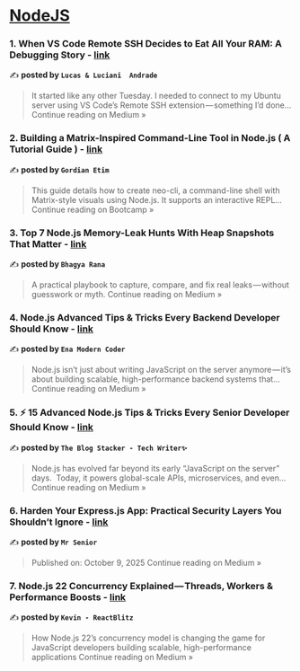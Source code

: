 
<h1><a href=https://medium.com/tag/nodejs/recommended target="_blank" rel="noopener noreferrer">NodeJS</a></h1>
<h3>1. When VS Code Remote SSH Decides to Eat All Your RAM: A Debugging Story - <a href="https://medium.com/@lucas-luciani-andrade/when-vs-code-remote-ssh-decides-to-eat-all-your-ram-a-debugging-story-aef874c24873?source=rss------nodejs-5" target="_blank" rel="noopener noreferrer">link</a></h3>

✍️ **posted by `Lucas & Luciani  Andrade`**

<blockquote>It started like any other Tuesday. I needed to connect to my Ubuntu server using VS Code’s Remote SSH extension — something I’d done…
Continue reading on Medium »</blockquote>

<h3>2. Building a Matrix-Inspired Command-Line Tool in Node.js ( A Tutorial Guide ) - <a href="https://medium.com/design-bootcamp/building-a-matrix-inspired-command-line-tool-in-node-js-a-tutorial-guide-8045ba721389?source=rss------nodejs-5" target="_blank" rel="noopener noreferrer">link</a></h3>

✍️ **posted by `Gordian Etim`**

<blockquote>This guide details how to create neo-cli, a command-line shell with Matrix-style visuals using Node.js. It supports an interactive REPL…
Continue reading on Bootcamp »</blockquote>

<h3>3. Top 7 Node.js Memory-Leak Hunts With Heap Snapshots That Matter - <a href="https://medium.com/@bhagyarana80/top-7-node-js-memory-leak-hunts-with-heap-snapshots-that-matter-8947bfa8a63b?source=rss------nodejs-5" target="_blank" rel="noopener noreferrer">link</a></h3>

✍️ **posted by `Bhagya Rana`**

<blockquote>A practical playbook to capture, compare, and fix real leaks — without guesswork or myth.
Continue reading on Medium »</blockquote>

<h3>4.  Node.js Advanced Tips & Tricks Every Backend Developer Should Know - <a href="https://medium.com/@TheEnaModernCoder/node-js-advanced-tips-tricks-every-backend-developer-should-know-076fd0e5988c?source=rss------nodejs-5" target="_blank" rel="noopener noreferrer">link</a></h3>

✍️ **posted by `Ena Modern Coder`**

<blockquote>Node.js isn’t just about writing JavaScript on the server anymore — it’s about building scalable, high-performance backend systems that…
Continue reading on Medium »</blockquote>

<h3>5. ⚡ 15 Advanced Node.js Tips & Tricks Every Senior Developer Should Know - <a href="https://medium.com/@TheblogStacker/15-advanced-node-js-tips-tricks-every-senior-developer-should-know-829981c6947c?source=rss------nodejs-5" target="_blank" rel="noopener noreferrer">link</a></h3>

✍️ **posted by `The Blog Stacker - Tech Writer✨`**

<blockquote>Node.js has evolved far beyond its early “JavaScript on the server” days.
 Today, it powers global-scale APIs, microservices, and even…
Continue reading on Medium »</blockquote>

<h3>6. Harden Your Express.js App: Practical Security Layers You Shouldn’t Ignore - <a href="https://medium.com/@abdooy640/harden-your-express-js-app-practical-security-layers-you-shouldnt-ignore-57d32377b105?source=rss------nodejs-5" target="_blank" rel="noopener noreferrer">link</a></h3>

✍️ **posted by `Mr Senior`**

<blockquote>Published on: October 9, 2025
Continue reading on Medium »</blockquote>

<h3>7. Node.js 22 Concurrency Explained — Threads, Workers & Performance Boosts - <a href="https://medium.com/@ReactBlitz/node-js-22-concurrency-explained-threads-workers-performance-boosts-2a03bf7d3b13?source=rss------nodejs-5" target="_blank" rel="noopener noreferrer">link</a></h3>

✍️ **posted by `Kevin - ReactBlitz`**

<blockquote>How Node.js 22’s concurrency model is changing the game for JavaScript developers building scalable, high-performance applications
Continue reading on Medium »</blockquote>

